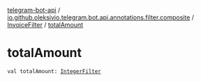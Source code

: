 [telegram-bot-api](../../index.md) / [io.github.oleksivio.telegram.bot.api.annotations.filter.composite](../index.md) / [InvoiceFilter](index.md) / [totalAmount](./total-amount.md)

# totalAmount

`val totalAmount: `[`IntegerFilter`](../../io.github.oleksivio.telegram.bot.api.annotations.filter.primitive/-integer-filter/index.md)